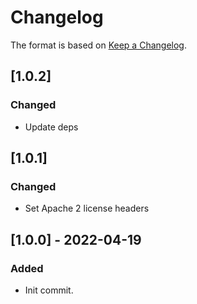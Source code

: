 # Changelog

The format is based on [Keep a Changelog](https://keepachangelog.com/en/1.0.0/).

## [1.0.2]
### Changed
- Update deps

## [1.0.1]
### Changed
- Set Apache 2 license headers

## [1.0.0] - 2022-04-19
### Added
- Init commit.
